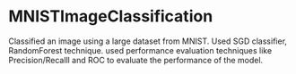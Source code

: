 # MNISTImageClassification
Classified an image using a large dataset from MNIST. Used SGD classifier, RandomForest technique. used performance evaluation techniques like Precision/Recalll and ROC to evaluate the performance of the model.

